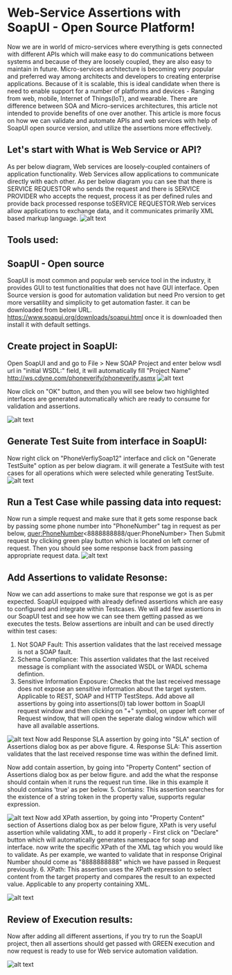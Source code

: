 
# Web-Service Assertions with SoapUI - Open Source Platform!
Now we are in world of micro-services where everything is gets connected with different APIs which will make easy to do communications between systems and because of they are loosely coupled, they are also easy to maintain in future. Micro-services architecture is becoming very popular and preferred way among architects and developers to creating enterprise applications. Because of it is scalable, this is ideal candidate when there is need to enable support for a number of platforms and devices - Ranging from web, mobile, Internet of Things(IoT), and wearable. There are difference between SOA and Micro-services architectures, this article not intended to provide benefits of one over another. This article is more focus on how we can validate and automate APIs and web services with help of SoapUI open source version, and utilize the assertions more effectively.
## Let&#39;s start with What is Web Service or API?
As per below diagram, Web services are loosely-coupled containers of application functionality. Web Services allow applications to communicate directly with each other. As per below diagram you can see that there is SERVICE REQUESTOR who sends the request and there is SERVICE PROVIDER who accepts the request, process it as per defined rules and provide back processed response toSERVICE REQUESTOR.Web services allow applications to exchange data, and it communicates primarily XML based markup language.
![alt text](screenshots/1.png "Web-Services Architecture")

## Tools used:
## SoapUI - Open source 
SoapUI is most common and popular web service tool in the industry, it provides GUI to test functionalities that does not have GUI interface. Open Source version is good for automation validation but need Pro version to get more versatility and simplicity to get automation faster. it can be downloaded from below URL.
https://www.soapui.org/downloads/soapui.html
once it is downloaded then install it with default settings.
## Create project in SoapUI:
Open SoapUI and and go to File > New SOAP Project and enter below wsdl url in "initial WSDL:" field, it will automatically fill "Project Name"
http://ws.cdyne.com/phoneverify/phoneverify.asmx
![alt text](screenshots/2.png "Create New Project")

Now click on "OK" button, and then you will see below two highlighted interfaces are generated automatically which are ready to consume for validation and assertions.

![alt text](screenshots/3.png "Generated Project")
## Generate Test Suite from interface in SoapUI:
Now right click on "PhoneVerfiySoap12" interface and click on "Generate TestSuite" option as per below diagram. it will generate a TestSuite with test cases for all operations which were selected while generating TestSuite.
![alt text](screenshots/4.png "Generated Project")

## Run a Test Case while passing data into request:
Now run a simple request and make sure that it gets some response back by passing some phone number into "PhoneNumber" tag in request as per below, <quer:PhoneNumber><8888888888/quer:PhoneNumber> Then Submit request by clicking green play button which is located on left corner of request. Then you should see some response back from passing appropriate request data.
![alt text](screenshots/5.png)

## Add Assertions to validate Resonse:
Now we can add assertions to make sure that response we got is as per expected. SoapUI equipped with already defined assertions which are easy to configured and integrate within Testcases. We will add few assertions in our SoapUI test and see how we can see them getting passed as we executes the tests.
Below assertions are inbuilt and can be used directly within test cases:

1.	Not SOAP Fault: This assertion validates that the last received message is not a SOAP fault.
2.	Schema Compliance: This assertion validates that the last received message is compliant with the associated WSDL or WADL schema defintion.
3.	Sensitive Information Exposure: Checks that the last received message does not expose an sensitive information about the target system. Applicable to REST, SOAP and HTTP TestSteps.
Add above all assertions by going into assertions(0) tab lower bottom in SoapUI request window and then clicking on "+" symbol, on upper left corner of Request window, that will open the seperate dialog window which will have all available assertions.

![alt text](screenshots/6.png)
Now add Response SLA assertion by going into "SLA" section of Assertions dialog box as per above figure.
4.	Response SLA: This assertion validates that the last received response time was within the defined limit.

Now add contain assertion, by going into "Property Content" section of Assertions dialog box as per below figure. and add the what the response should contain when it runs the request run time. like in this example it should contains 'true' as per below.
5.	Contains: This assertion searches for the existence of a string token in the property value,  supports regular expression.

![alt text](screenshots/7.png)
Now add XPath assertion, by going into "Property Content" section of Assertions dialog box as per below figure, XPath is very useful assertion while validating XML, to add it properly - First click on "Declare" button which will automatically generates namespace for soap and interface. now write the specific XPath of the XML tag which you would like to validate. As per example, we wanted to validate that in response Original Number  should come as "8888888888" which we have passed in Request previously.
6.	XPath: This assertion uses the XPath expression to select content from the target property and compares the result to an expected value. Applicable to any property containing XML.

![alt text](screenshots/8.png)

## Review of Execution results:
Now after adding all different assertions, if you try to run the SoapUI project, then all assertions should get passed with GREEN execution and now request is ready to use for Web service automation validation.

![alt text](screenshots/9.png)

